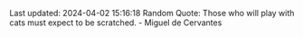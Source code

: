 Last updated: 2024-04-02 15:16:18
Random Quote: Those who will play with cats must expect to be scratched. - Miguel de Cervantes